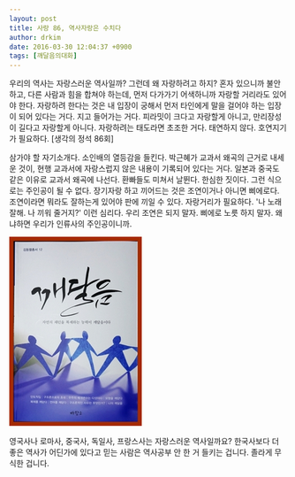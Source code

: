 ```yaml
---
layout: post
title: 사랑 86, 역사자랑은 수치다
author: drkim
date: 2016-03-30 12:04:37 +0900
tags: [깨달음의대화]
---
```

우리의 역사는 자랑스러운 역사일까? 그런데 왜 자랑하려고 하지? 혼자 있으니까 불안하고, 다른 사람과 힘을 합쳐야 하는데, 먼저 다가가기 어색하니까 자랑할 거리라도 있어야 한다. 자랑하려 한다는 것은 내 입장이 궁해서 먼저 타인에게 말을 걸어야 하는 입장이 되어 있다는 거다. 지고 들어가는 거다. 피라밋이 크다고 자랑할게 아니고, 만리장성이 길다고 자랑할게 아니다. 자랑하려는 태도라면 초조한 거다. 태연하지 않다. 호연지기가 필요하다. [생각의 정석 86회]

  


삼가야 할 자기소개다. 소인배의 열등감을 들킨다. 박근혜가 교과서 왜곡의 근거로 내세운 것이, 현행 교과서에 자랑스럽지 않은 내용이 기록되어 있다는 거다. 일본과 중국도 같은 이유로 교과서 왜곡에 나선다. 환빠들도 미쳐서 날뛴다. 한심한 짓이다. 그런 식으로는 주인공이 될 수 없다. 장기자랑 하고 끼어드는 것은 조연이거나 아니면 삐에로다. 조연이라면 뭐라도 잘하는게 있어야 판에 끼일 수 있다. 자랑거리가 필요하다. '나 노래 잘해. 나 끼워 줄거지?' 이런 심리다. 우리 조연은 되지 말자. 삐에로 노릇 하지 말자. 왜냐하면 우리가 인류사의 주인공이니까. 

  



![](/files/attach/images/198/793/692/aDSC01523.JPG)   


  


영국사나 로마사, 중국사, 독일사, 프랑스사는 자랑스러운 역사일까요? 한국사보다 더 좋은 역사가 어딘가에 있다고 믿는 사람은 역사공부 안 한 거 들키는 겁니다. 졸라게 무식한 겁니다.